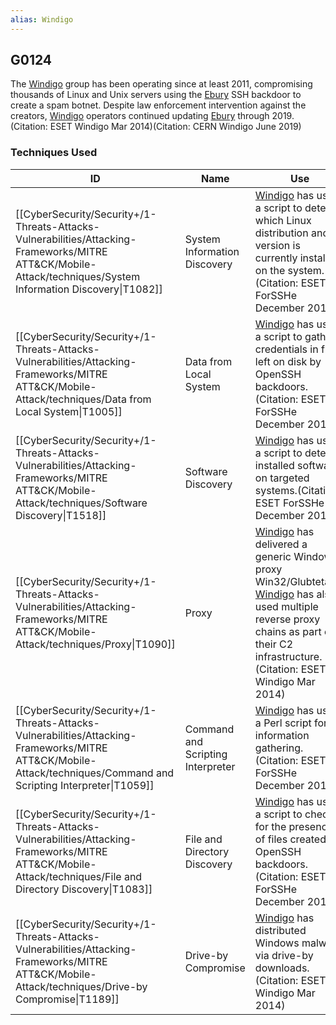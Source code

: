 ```yaml
---
alias: Windigo
---
```


## G0124

The [Windigo](https://attack.mitre.org/groups/G0124) group has been operating since at least 2011, compromising thousands of Linux and Unix servers using the [Ebury](https://attack.mitre.org/software/S0377) SSH backdoor to create a spam botnet. Despite law enforcement intervention against the creators, [Windigo](https://attack.mitre.org/groups/G0124) operators continued updating [Ebury](https://attack.mitre.org/software/S0377) through 2019.(Citation: ESET Windigo Mar 2014)(Citation: CERN Windigo June 2019)


### Techniques Used

| ID | Name | Use |
| --- | --- | --- |
| [[CyberSecurity/Security+/1-Threats-Attacks-Vulnerabilities/Attacking-Frameworks/MITRE ATT&CK/Mobile-Attack/techniques/System Information Discovery\|T1082]] | System Information Discovery | [Windigo](https://attack.mitre.org/groups/G0124) has used a script to detect which Linux distribution and version is currently installed on the system.(Citation: ESET ForSSHe December 2018) |
| [[CyberSecurity/Security+/1-Threats-Attacks-Vulnerabilities/Attacking-Frameworks/MITRE ATT&CK/Mobile-Attack/techniques/Data from Local System\|T1005]] | Data from Local System | [Windigo](https://attack.mitre.org/groups/G0124) has used a script to gather credentials in files left on disk by OpenSSH backdoors.(Citation: ESET ForSSHe December 2018) |
| [[CyberSecurity/Security+/1-Threats-Attacks-Vulnerabilities/Attacking-Frameworks/MITRE ATT&CK/Mobile-Attack/techniques/Software Discovery\|T1518]] | Software Discovery | [Windigo](https://attack.mitre.org/groups/G0124) has used a script to detect installed software on targeted systems.(Citation: ESET ForSSHe December 2018) |
| [[CyberSecurity/Security+/1-Threats-Attacks-Vulnerabilities/Attacking-Frameworks/MITRE ATT&CK/Mobile-Attack/techniques/Proxy\|T1090]] | Proxy | [Windigo](https://attack.mitre.org/groups/G0124) has delivered a generic Windows proxy Win32/Glubteta.M. [Windigo](https://attack.mitre.org/groups/G0124) has also used multiple reverse proxy chains as part of their C2 infrastructure.(Citation: ESET Windigo Mar 2014) |
| [[CyberSecurity/Security+/1-Threats-Attacks-Vulnerabilities/Attacking-Frameworks/MITRE ATT&CK/Mobile-Attack/techniques/Command and Scripting Interpreter\|T1059]] | Command and Scripting Interpreter | [Windigo](https://attack.mitre.org/groups/G0124) has used a Perl script for information gathering.(Citation: ESET ForSSHe December 2018) |
| [[CyberSecurity/Security+/1-Threats-Attacks-Vulnerabilities/Attacking-Frameworks/MITRE ATT&CK/Mobile-Attack/techniques/File and Directory Discovery\|T1083]] | File and Directory Discovery | [Windigo](https://attack.mitre.org/groups/G0124) has used a script to check for the presence of files created by OpenSSH backdoors.(Citation: ESET ForSSHe December 2018) |
| [[CyberSecurity/Security+/1-Threats-Attacks-Vulnerabilities/Attacking-Frameworks/MITRE ATT&CK/Mobile-Attack/techniques/Drive-by Compromise\|T1189]] | Drive-by Compromise | [Windigo](https://attack.mitre.org/groups/G0124) has distributed Windows malware via drive-by downloads.(Citation: ESET Windigo Mar 2014) |

